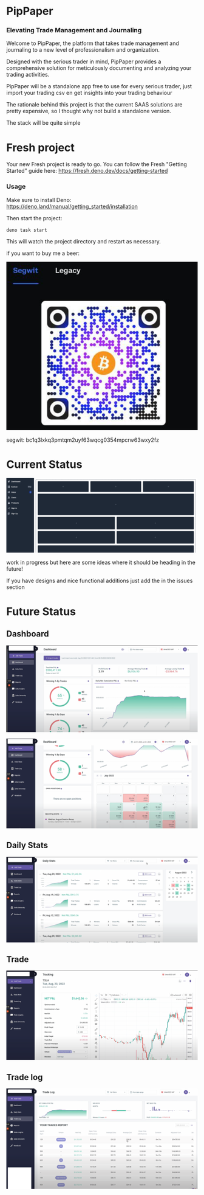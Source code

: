 # PipPaper

### Elevating Trade Management and Journaling

Welcome to PipPaper, the platform that takes trade management and journaling to a new level of professionalism and organization.

Designed with the serious trader in mind, PipPaper provides a comprehensive solution for meticulously documenting and analyzing your trading activities.

PipPaper will be a standalone app free to use for every serious trader, just import your trading csv en get insights into your trading behaviour

The rationale behind this project is that the current SAAS solutions are pretty expensive, so I thought why not build a standalone version.

The stack will be quite simple

# Fresh project

Your new Fresh project is ready to go. You can follow the Fresh "Getting
Started" guide here: https://fresh.deno.dev/docs/getting-started

### Usage

Make sure to install Deno: https://deno.land/manual/getting_started/installation

Then start the project:

```
deno task start
```

This will watch the project directory and restart as necessary.

if you want to buy me a beer:

![](./images/btc.png)

segwit: bc1q3lxkq3pmtqm2uyf63wqcg0354mpcrw63wxy2fz

# Current Status

![](./images/current.png)

work in progress but here are some ideas where it should be heading in the future!

If you have designs and nice functional additions just add the in the issues section

# Future Status

## Dashboard
![](./images/dashboard.png)

![](./images/dashboard2.png)

## Daily Stats
![](./images/daily-stats.png)

## Trade
![](./images/trade.png)

## Trade log
![](./images/trade-log.png)

